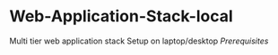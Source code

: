 # Web-Application-Stack-local
Multi tier web application stack
Setup on laptop/desktop
*Prerequisites*

